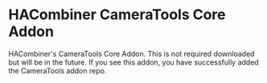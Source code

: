 # HACombiner CameraTools Core Addon

HACombiner's CameraTools Core Addon. This is not required downloaded but will be in the future. If you see this addon, you have successfully added the CameraTools addon repo.
